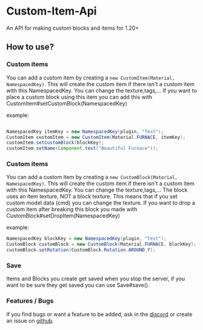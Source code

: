 # Custom-Item-Api
An API for making custom blocks and items for 1.20+

## How to use?

### Custom items
You can add a custom item by creating a ```new CustomItem(Material, NamespacedKey)```.
This will create the custom item if there isn't a custom item with this NamespacedKey.
You can change the texture,tags,...
If you want to place a custom block using this item you can add this with CustomItem#setCustomBlock(NamespacedKey)

example:
````java

NamespacedKey itemKey = new NamespacedKey(plugin, "Test");
CustomItem customItem = new CustomItem(Material.FURNACE, itemKey);
customItem.setCustomBlock(blockKey);
customItem.setName(Component.text("Beautiful Furnace"));
``````

### Custom items
You can add a custom item by creating a ```new CustomBlock(Material, NamespacedKey)```.
This will create the custom item if there isn't a custom item with this NamespacedKey.
You can change the texture,tags,...
The block uses an item texture, NOT a block texture. This means that if you set custom model data (cmd) you can change the texture.
If you want to drop a custom item after breaking this block you made with CustomBlock#setDropItem(NamespacedKey)

example:
````java
NamespacedKey blockKey = new NamespacedKey(plugin, "Test");
CustomBlock customBlock = new CustomBlock(Material.FURNACE, blockKey);
customBlock.setRotation(CustomBlock.Rotation.AROUND_Y);
``````

### Save
Items and Blocks you create get saved when you stop the server, if you want to be sure they get saved you can use Save#save().

### Features / Bugs
If you find bugs or want a feature to be added, ask in the [discord](https://discord.gg/DBabnRZAhC) or create an issue on [github](https://github.com/Senne98/Custom-Item-Api/issues).

